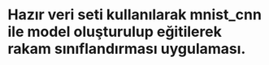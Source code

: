 # Hazır veri seti kullanılarak mnist_cnn ile model oluşturulup eğitilerek rakam sınıflandırması uygulaması.
